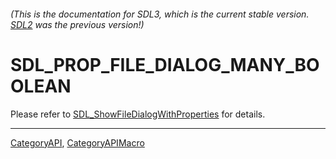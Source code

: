 ###### (This is the documentation for SDL3, which is the current stable version. [SDL2](https://wiki.libsdl.org/SDL2/) was the previous version!)
# SDL_PROP_FILE_DIALOG_MANY_BOOLEAN

Please refer to [SDL_ShowFileDialogWithProperties](SDL_ShowFileDialogWithProperties) for details.

----
[CategoryAPI](CategoryAPI), [CategoryAPIMacro](CategoryAPIMacro)


